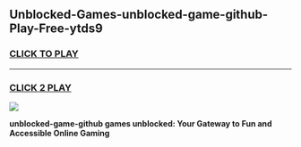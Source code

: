 
## Unblocked-Games-unblocked-game-github-Play-Free-ytds9
<h3>
<a href="https://premium76.site?title=unblocked-game-github&ref=20A">CLICK TO PLAY</a></h3>
<hr>

<h3>
<a href="https://premium76.site?title=unblocked-game-github&ref=20A">CLICK 2 PLAY</a>
  
</h3>

<a href="https://premium76.site?title=unblocked-game-github&ref=20A"><img src="https://clearcache.store/games.png"></a>


**unblocked-game-github games unblocked: Your Gateway to Fun and Accessible Online Gaming**
